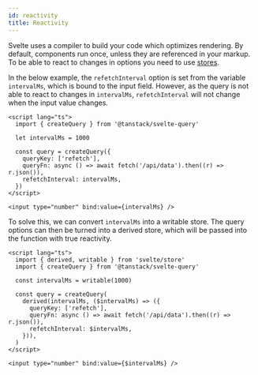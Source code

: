 ```yaml
---
id: reactivity
title: Reactivity
---
```


Svelte uses a compiler to build your code which optimizes rendering. By default, components run once, unless they are referenced in your markup. To be able to react to changes in options you need to use [stores](https://svelte.dev/docs/svelte-store).

In the below example, the `refetchInterval` option is set from the variable `intervalMs`, which is bound to the input field. However, as the query is not able to react to changes in `intervalMs`, `refetchInterval` will not change when the input value changes.

```svelte
<script lang="ts">
  import { createQuery } from '@tanstack/svelte-query'

  let intervalMs = 1000

  const query = createQuery({
    queryKey: ['refetch'],
    queryFn: async () => await fetch('/api/data').then((r) => r.json()),
    refetchInterval: intervalMs,
  })
</script>

<input type="number" bind:value={intervalMs} />
```

To solve this, we can convert `intervalMs` into a writable store. The query options can then be turned into a derived store, which will be passed into the function with true reactivity.

```svelte
<script lang="ts">
  import { derived, writable } from 'svelte/store'
  import { createQuery } from '@tanstack/svelte-query'

  const intervalMs = writable(1000)

  const query = createQuery(
    derived(intervalMs, ($intervalMs) => ({
      queryKey: ['refetch'],
      queryFn: async () => await fetch('/api/data').then((r) => r.json()),
      refetchInterval: $intervalMs,
    })),
  )
</script>

<input type="number" bind:value={$intervalMs} />
```

